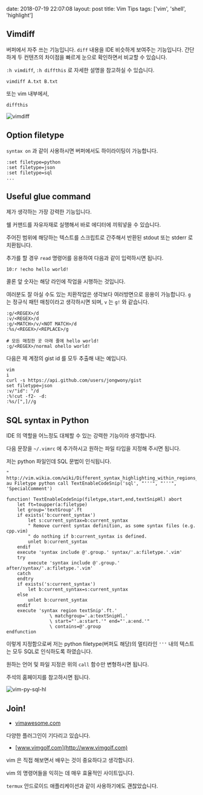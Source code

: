 date: 2018-07-19 22:07:08
layout: post
title: Vim Tips
tags: ['vim', 'shell', 'highlight']

## Vimdiff

버퍼에서 자주 쓰는 기능입니다.
`diff` 내용을 IDE 비슷하게 보여주는 기능입니다.
간단하게 두 컨텐츠의 차이점을 빠르게 눈으로 확인하면서 비교할 수 있습니다.

`:h vimdiff`, `:h diffthis` 로 자세한 설명을 참고하실 수 있습니다.

```
vimdiff A.txt B.txt
```

또는 vim 내부에서,

```
diffthis
```

![vimdiff](https:../images/2018-07-19/vimdiff.gif)


## Option filetype

`syntax on` 과 같이 사용하시면 버퍼에서도 하이라이팅이 가능합니다.

```
:set filetype=python
:set filetype=json
:set filetype=sql
...
```

## Useful glue command

제가 생각하는 가장 강력한 기능입니다.

쉘 커맨드를 자유자재로 실행해서 바로 에디터에 끼워넣을 수 있습니다.

주어진 범위에 해당하는 텍스트를 스크립트로 간주해서 반환된 stdout 또는 stderr 로 치환됩니다.

추가를 할 경우 `read` 명령어를 응용하여 다음과 같이 입력하시면 됩니다.

```
10:r !echo hello world!
```

콜론 앞 숫자는 해당 라인에 작업을 시행하는 것입니다.

여러분도 잘 아실 수도 있는 치환작업은 생각보다 여러방면으로 응용이 가능합니다.
`g` 는 정규식 패턴 매칭이라고 생각하시면 되며, `v` 는 `g!` 와 같습니다.

```
:g/<REGEX>/d
:v/<REGEX>/d
:g/<MATCH>/v/<NOT MATCH>/d
:%s/<REGEX>/<REPLACE>/g

# 모든 매칭한 곳 아래 줄에 hello world!
:g/<REGEX>/normal ohello world!
```

다음은 제 계정의 gist id 를 모두 추출해 내는 예입니다.

<script src="https://asciinema.org/a/192601.js" id="asciicast-192601" async></script>

```
vim
i
curl -s https://api.github.com/users/jongwony/gist
set filetype=json
:v/"id": "/d
:%!cut -f2- -d:
:%s/[",]//g
```

## SQL syntax in Python

IDE 의 역할을 어느정도 대체할 수 있는 강력한 기능이라 생각합니다.

다음 문장을 `~/.vimrc` 에 추가하시고 원하는 파일 타입을 지정해 주시면 됩니다.

저는 python 파일인데 SQL 문법이 인식됩니다.

```vim
" http://vim.wikia.com/wiki/Different_syntax_highlighting_within_regions_of_a_file
au Filetype python call TextEnableCodeSnip('sql', "'''", "'''", 'SpecialComment')

function! TextEnableCodeSnip(filetype,start,end,textSnipHl) abort
    let ft=toupper(a:filetype)
    let group='textGroup'.ft
    if exists('b:current_syntax')
        let s:current_syntax=b:current_syntax
        " Remove current syntax definition, as some syntax files (e.g. cpp.vim)
        " do nothing if b:current_syntax is defined.
        unlet b:current_syntax
    endif
    execute 'syntax include @'.group.' syntax/'.a:filetype.'.vim'
    try
        execute 'syntax include @'.group.' after/syntax/'.a:filetype.'.vim'
    catch
    endtry
    if exists('s:current_syntax')
        let b:current_syntax=s:current_syntax
    else
        unlet b:current_syntax
    endif
    execute 'syntax region textSnip'.ft.'
                \ matchgroup='.a:textSnipHl.'
                \ start="'.a:start.'" end="'.a:end.'"
                \ contains=@'.group
endfunction
```

이렇게 지정함으로써 저는 python filetype(버퍼도 해당)의 멀티라인 `'''` 내의 텍스트는 모두 SQL로 인식하도록 하였습니다.

원하는 언어 및 파일 지정은 위의 `call` 함수만 변형하시면 됩니다.

주석의 홈페이지를 참고하시면 됩니다.

![vim-py-sql-hl](https:../images/2018-07-19/vim_py_sql_hl.png)

## Join!

- [vimawesome.com](https://vimawesome.com)

다양한 플러그인이 기다리고 있습니다.

- [www.vimgolf.com](http://www.vimgolf.com)

vim 은 직접 해보면서 배우는 것이 중요하다고 생각합니다.

vim 의 명령어들을 익히는 데 매우 효율적인 사이트입니다.

`termux` 안드로이드 애플리케이션과 같이 사용하기에도 괜찮았습니다.
